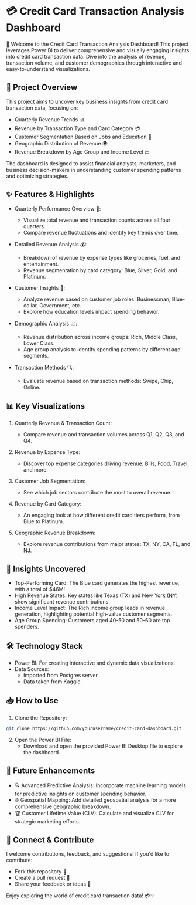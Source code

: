 # 💳 Credit Card Transaction Analysis Dashboard 

🎉 Welcome to the Credit Card Transaction Analysis Dashboard! This project leverages Power BI to deliver comprehensive and visually engaging insights into credit card transaction data. Dive into the analysis of revenue, transaction volume, and customer demographics through interactive and easy-to-understand visualizations.

## 🚀 Project Overview
This project aims to uncover key business insights from credit card transaction data, focusing on:

- Quarterly Revenue Trends 📊
- Revenue by Transaction Type and Card Category 💳
- Customer Segmentation Based on Jobs and Education 👥
- Geographic Distribution of Revenue 🌍
- Revenue Breakdown by Age Group and Income Level 💵

The dashboard is designed to assist financial analysts, marketers, and business decision-makers in understanding customer spending patterns and optimizing strategies.

## ✨ Features & Highlights
- Quarterly Performance Overview 📅:

  -  Visualize total revenue and transaction counts across all four quarters.
  - Compare revenue fluctuations and identify key trends over time.

- Detailed Revenue Analysis 💰:

  - Breakdown of revenue by expense types like groceries, fuel, and entertainment.
  - Revenue segmentation by card category: Blue, Silver, Gold, and Platinum.
- Customer Insights 👤:

  - Analyze revenue based on customer job roles: Businessman, Blue-collar, Government, etc.
  - Explore how education levels impact spending behavior.
- Demographic Analysis 📈:

  - Revenue distribution across income groups: Rich, Middle Class, Lower Class.
  - Age group analysis to identify spending patterns by different age segments.
- Transaction Methods 🔍:

  - Evaluate revenue based on transaction methods: Swipe, Chip, Online.
## 📊 Key Visualizations
1. Quarterly Revenue & Transaction Count:

   - Compare revenue and transaction volumes across Q1, Q2, Q3, and Q4.
2. Revenue by Expense Type:

   - Discover top expense categories driving revenue: Bills, Food, Travel, and more.
3. Customer Job Segmentation:

   - See which job sectors contribute the most to overall revenue.
4. Revenue by Card Category:

   - An engaging look at how different credit card tiers perform, from Blue to Platinum.
5. Geographic Revenue Breakdown:

   - Explore revenue contributions from major states: TX, NY, CA, FL, and NJ.
## 📌 Insights Uncovered
- Top-Performing Card: The Blue card generates the highest revenue, with a total of $46M!
- High Revenue States: Key states like Texas (TX) and New York (NY) show significant revenue contributions.
- Income Level Impact: The Rich income group leads in revenue generation, highlighting potential high-value customer segments.
- Age Group Spending: Customers aged 40-50 and 50-60 are top spenders.
## 🛠️ Technology Stack
- Power BI: For creating interactive and dynamic data visualizations.
- Data Sources:
  - Imported from Postgres server.
  - Data taken from Kaggle.
## 📥 How to Use
1. Clone the Repository: 

```bash
git clone https://github.com/yourusername/credit-card-dashboard.git
```
2. Open the Power BI File:
   - Download and open the provided Power BI Desktop file to explore the dashboard.
## 📌 Future Enhancements
- 🔍 Advanced Predictive Analysis: Incorporate machine learning models for predictive insights on customer spending behavior.
- 🌐 Geospatial Mapping: Add detailed geospatial analysis for a more comprehensive geographic breakdown.
- 🏆 Customer Lifetime Value (CLV): Calculate and visualize CLV for strategic marketing efforts.
## 🙌 Connect & Contribute
I welcome contributions, feedback, and suggestions! If you'd like to contribute:

- Fork this repository 🍴
- Create a pull request 🚀
- Share your feedback or ideas 💬

Enjoy exploring the world of credit card transaction data! 💳✨